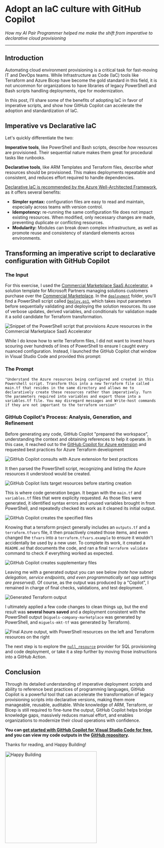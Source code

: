 # Adopt an IaC culture with GitHub Copilot

*How my AI Pair Programmer helped me make the shift from imperative to declarative cloud provisioning*

---

## Introduction

Automating cloud environment provisioning is a critical task for fast-moving IT and DevOps teams. While Infrastructure as Code (IaC) tools like Terraform and Azure Bicep have become the gold standard in this field, it is not uncommon for organizations to have libraries of legacy PowerShell and Bash scripts handling deployments, ripe for modernization. 

In this post, I’ll share some of the benefits of adopting IaC in favor of imperative scripts, and show how GitHub Copilot can accelerate the adoption and standardization of IaC.

## Imperative vs Declarative IaC

Let's quickly differentiate the two:

**Imperative tools**, like PowerShell and Bash scripts, describe *how* resources are provisioned. Their sequential nature makes them great for procedural tasks like runbooks. 

**Declarative tools**, like ARM Templates and Terraform files, describe *what* resources should be provisioned. This makes deployments repeatable and consistent, and reduces effort required to handle dependencies.

[Declarative IaC is recommended by the Azure Well-Architected Framework](https://learn.microsoft.com/en-us/azure/well-architected/operational-excellence/infrastructure-as-code-design#prefer-declarative-over-imperative-tools), as it offers several benefits:

- **Simpler syntax:** configuration files are easy to read and maintain, especially across teams with version control.
- **Idempotency:** re-running the same configuration file does not impact existing resources. When modified, only necessary changes are made, preventing duplicate or conflicting resources.
- **Modularity:** Modules can break down complex infrastructure, as well as promote reuse and consistency of standard elements across environments.

## Transforming an imperative script to declarative configuration with GitHub Copilot
### The Input
For this exercise, I used the [Commercial Marketplace SaaS Accelerator](https://github.com/Azure/Commercial-Marketplace-SaaS-Accelerator), a solution template for Microsoft Partners managing solutions customers purchase over the [Commercial Marketplace](https://azuremarketplace.microsoft.com/en-US/). In the [`deployment`](https://github.com/Azure/Commercial-Marketplace-SaaS-Accelerator/tree/main/deployment) folder, you'll find a PowerShell script called [`Deploy.ps1`](https://github.com/Azure/Commercial-Marketplace-SaaS-Accelerator/blob/main/deployment/Deploy.ps1), which takes input parameters before sequentially validating and deploying the solution resources. Its use of verbose updates, derived variables, and conditionals for validation made it a solid candidate for Terraform transformation.

![Snippet of the PowerShell script that provisions Azure resources in the Commercial Marketplace SaaS Accelerator](../assets/images/2025-07-11-Adopting-IaC-with-GitHub-Copilot/powershell_snippet.png)

While I do know how to write Terraform files, I did not want to invest hours scouring over hundreds of lines of PowerShell to ensure I caught every nuanced configuration. Instead, I launched the GitHub Copilot chat window in Visual Studio Code and provided this prompt:

### The Prompt
` "Understand the Azure resources being configured and created in this Powershell script. Transform this into a new Terraform file called main.tf that resides in the same directory and allows me to declaratively create these resources rather than imperatively. Turn the parameters required into variables and export those into a variables.tf file. You may disregard messages and Write-host commands if they are not important to the terraform version" `

### GitHub Copilot's Process: Analysis, Generation, and Refinement
Before generating any code, GitHub Copilot "prepared the workspace", understanding the context and obtaining references to help it operate. In this case, it reached out to the [GitHub Copilot for Azure extension](https://learn.microsoft.com/en-us/azure/developer/github-copilot-azure/get-started) and requested best practices for Azure Terraform development

![GitHub Copilot consults with Azure extension for best practices](../assets/images/2025-07-11-Adopting-IaC-with-GitHub-Copilot/copilot_azure_plugin.png)

It then parsed the PowerShell script, recognizing and listing the Azure resources it understood would be created. 

![GitHub Copilot lists target resources before starting creation](../assets/images/2025-07-11-Adopting-IaC-with-GitHub-Copilot/copilot_resource_inventory.png)

This is where code generation began. It began with the `main.tf` and `variables.tf` files that were explicity requested. As those files were generated, it identified syntax errors and unused variables brought in from PowerShell, and repeatedly checked its work as it cleaned its initial output. 

![GitHub Copilot creates the specified files](../assets/images/2025-07-11-Adopting-IaC-with-GitHub-Copilot/copilot_creates_target_files.png)

Knowing that a terraform project generally includes an `outputs.tf` and a `terraform.tfvars` file, it then proactively created those items, and even changed the `tfvars` into a `terraform.tfvars.example` to ensure it wouldn't accidentally be used by a new user. To complete its work, it created a `README.md` that documents the code, and ran a final `terraform validate` command to check if everything worked as expected.

![GitHub Copilot creates supplementary files](../assets/images/2025-07-11-Adopting-IaC-with-GitHub-Copilot/copilot_creates_additional_files.png)

Leaving me with a generated output you can see below *(note how subnet delegation, service endpoints, and even programmatically set app settings are preserved)*. Of course, as the output was produced by a "Copilot", I remained in charge of final checks, validations, and test deployment. 

![Generated Terraform output](../assets/images/2025-07-11-Adopting-IaC-with-GitHub-Copilot/terraform_output.png)

I ultimately applied a few code changes to clean things up, but the end result was **several hours saved** and a deployment consistent with the PowerShell output (`miguels-company-marketplace` was generated by PowerShell, and `miguels-mkt-tf` was generated by Terraform).

![Final Azure output, with PowerShell resources on the left and Terraform resources on the right](../assets/images/2025-07-11-Adopting-IaC-with-GitHub-Copilot/final_azure_output.png)

The next step is to explore the [`null_resource`](https://registry.terraform.io/providers/hashicorp/null/latest/docs) provider for SQL provisioning and code deployment, or take it a step further by moving those instructions into a GitHub Action.

## Conclusion
Through its detailed understanding of imperative deployment scripts and ability to reference best practices of programming languages, GitHub Copilot is a powerful tool that can accelerate the transformation of legacy provisioning scripts into declarative versions, making them more manageable, reusable, auditable. While knowledge of ARM, Terraform, or Bicep is still required to fine-tune the output, GitHub Copilot helps bridge knowledge gaps, massively reduces manual effort, and enables organizations to modernize their cloud operations with confidence.

**You can [get started with GitHub Copilot for Visual Studio Code for free](https://code.visualstudio.com/docs/copilot/overview), and you can view my code outputs in the [GitHub repository](https://github.com/miguelarcilla/Commercial-Marketplace-SaaS-Accelerator/tree/terraform/deployment/terraform).**

Thanks for reading, and Happy Building!

<img src="../assets/images/happy-building.png" alt="Happy Building" width="300"/>